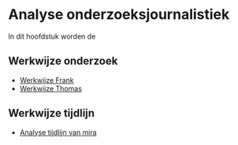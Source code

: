 # Analyse onderzoeksjournalistiek

In dit hoofdstuk worden de

## Werkwijze onderzoek
* [Werkwijze Frank](werkwijze-frank-meijer.md)
* [Werkwijze Thomas](werkwijze-thomas-bollen.md)


## Werkwijze tijdlijn
* [Analyse tijdlijn van mira](analyse-tijdlijn-mira-sys.md)